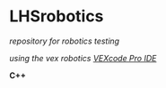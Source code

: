 # **LHSrobotics**
*repository for robotics testing*

*using the vex robotics [VEXcode Pro IDE](https://www.vexrobotics.com/vexcode-download#ttps://www.vexrobotics.com/vexcode-download#v5)*

**C++**
